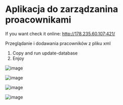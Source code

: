 # Aplikacja do zarządzanina proacownikami 

If you want check it online: 
http://178.235.60.107:421/


Przeglądanie i dodawania pracowników z pliku xml

1. Copy and run update-database
2. Enjoy



![image](https://user-images.githubusercontent.com/47826375/140814345-4c774038-adb7-455a-b6a5-1e4b69aa7c1f.png)

![image](https://user-images.githubusercontent.com/47826375/140814440-25418fdd-56d5-4671-8733-caee75d473d4.png)

![image](https://user-images.githubusercontent.com/47826375/140814471-9d938a6e-0c09-4c41-ae6f-86db3e36908e.png)

![image](https://user-images.githubusercontent.com/47826375/140814501-abae655b-a2e7-42e6-af5c-43a73d018198.png)
